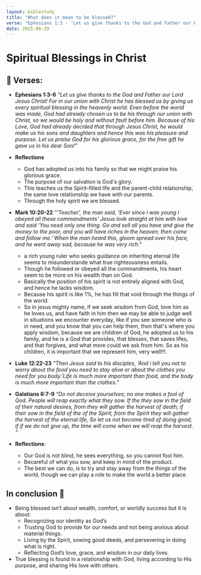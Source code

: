 ```yaml
---
layout: biblestudy
title: "What does it mean to be blessed?"
verse: "Ephesians 1:3 - 'Let us give thanks to the God and Father our Lord Jesus Christ! For in our union with Christ he has blessed us by giving us every spiritual blessing in the heavenly world.'"
date: 2025-06-29
---
```


# Spiritual Blessings in Christ 
## 📜 Verses:
- **Ephesians 1:3-6** *"Let us give thanks to the God and Father our Lord Jesus Christ! For in our union with Christ he has blessed us by giving us every spiritual blessing in the heavenly world. Even before the world was made, God had already chosen us to be his through our union with Christ, so we would be holy and without fault before him. Because of his Love, God had already decided that through Jesus Christ, he would make us his sons and daughters and hence this was his pleasure and purpose. Let us praise God for his glorious grace, for the free gift he gave us in his dear Son!"*
- **Reflections**
    - God has adopted us into his family so that we might praise his glorious grace.
    - The purpose of our salvation is God's glory.
    - This teaches us the Spirit-filled life and the parent-child relationship, the same love relationship we have with our parents.
    - Through the holy spirit we are blessed.

- **Mark 10:20-22** *"'Teacher', the man said, 'Ever since i was young i obeyed all these commandments' Jesus look straight at him with love and said 'You need only one thing. Go and sell all you have and give the money to the poor, and you will have riches in the heaven; then come and follow me.' When the man heard this, gloom spread over his face, and he went away sad, because he was very rich."*
    - a rich young ruler who seeks guidance on inheriting eternal life seems to misunderstande what true righteousness entails.
    - Though he followed or obeyed all the commandments, his heart seem to be more on his wealth than on God.
    - Basically the position of his spirit is not entirely aligned with God, and hence he lacks wisdom.
    - Because his spirit is like 1%, he has fill that void through the things of the world. 
    - So in jesus mighty name, if we seek wisdom from God, love him as he loves us, and have faith in him then we may be able to judge well in situations we encounter everyday, like if you see someone who is in need, and you know that you can help them, then that's where you apply wisdom, because we are children of God, he adopted us to his family, and he is a God that provides, that blesses, that saves lifes, and that forgives, and what more could we ask from him. So as his children, it is important that we represent him, very well!!!.

- **Luke 12:22-23** *"Then Jesus said to his disciples, 'And i tell you not to worry about the food you need to stay alive or about the clothes you need for you body.'Life is much more important than food, and the body is much more important than the clothes."*

- **Galatians 6:7-9** *"Do not deceive yourselves; no one makes a fool of God. People will reap exactly what they sow. If the they sow in the field of their natural desires, from they will gather the harvest of death; if their sow in the field of the of the Spirit, from the Spirit they will gather the harvest of the eternal life, So let us not become tired of doing good;  if if we do not give up, the time will come when we will reap the harvest. "*
- **Reflections**: 
    - Our God is not blind, he sees everything, so you cannot fool him.
    - Becareful of what you sow, and keep in mind of the product.
    - The best we can do, is to try and stay away from the things of the world, though we can play a role to make the world a better place.

## In conclusion 🌟 
- Being blessed isn’t about wealth, comfort, or worldly success but it is about:
    - Recognizing our identity as God’s
    - Trusting God to provide for our needs and not being anxious about material things.
    - Living by the Spirit, sowing good deeds, and persevering in doing what is right.
    - Reflecting God’s love, grace, and wisdom in our daily lives.
- True blessing is found in a relationship with God, living according to His purpose, and sharing His love with others.
